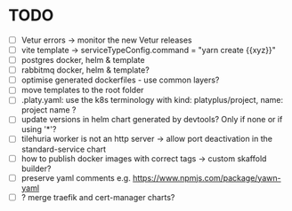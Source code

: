 # TODO

- [ ] Vetur errors -> monitor the new Vetur releases
- [ ] vite template -> serviceTypeConfig.command = "yarn create {{xyz}}"
- [ ] postgres docker, helm & template
- [ ] rabbitmq docker, helm & template?
- [ ] optimise generated dockerfiles - use common layers?
- [ ] move templates to the root folder
- [ ] .platy.yaml: use the k8s terminology with kind: platyplus/project, name: project name ?
- [ ] update versions in helm chart generated by devtools? Only if none or if using '\*'?
- [ ] tilehuria worker is not an http server -> allow port deactivation in the standard-service chart
- [ ] how to publish docker images with correct tags -> custom skaffold builder?
- [ ] preserve yaml comments e.g. https://www.npmjs.com/package/yawn-yaml
- [ ] ? merge traefik and cert-manager charts?
